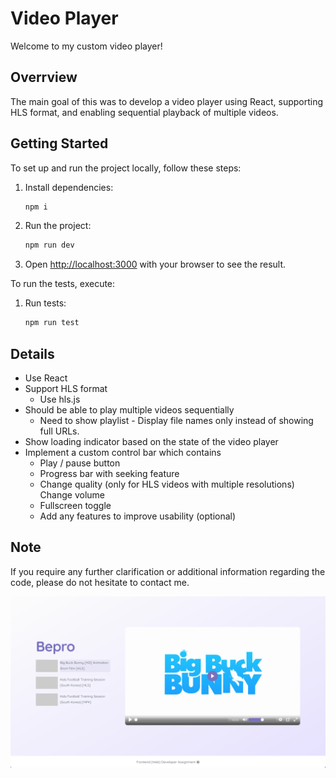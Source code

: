 # Video Player

Welcome to my custom video player!

## Overrview

The main goal of this was to develop a video player using React, supporting HLS format, and enabling sequential playback of multiple videos.

## Getting Started

To set up and run the project locally, follow these steps:

1. Install dependencies:
    ```bash
    npm i
    ```

2. Run the project:
    ```bash
    npm run dev
    ```

3. Open [http://localhost:3000](http://localhost:3000) with your browser to see the result.

To run the tests, execute:

1. Run tests:
    ```bash
    npm run test
    ```

## Details

- Use React
- Support HLS format
    - Use hls.js
- Should be able to play multiple videos sequentially
    - Need to show playlist - Display file names only instead of showing full URLs.
- Show loading indicator based on the state of the video player
- Implement a custom control bar which contains
    - Play / pause button
    - Progress bar with seeking feature
    - Change quality (only for HLS videos with multiple resolutions) Change volume
    - Fullscreen toggle
    - Add any features to improve usability (optional)

## Note

If you require any further clarification or additional information regarding the code, please do not hesitate to contact me.

![Alt text](screenshots/screenshot.png)

